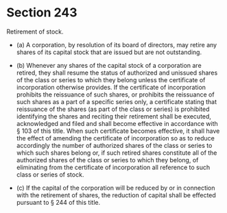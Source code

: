 # Section 243

Retirement of stock.

- (a) A corporation, by resolution of its board of directors, may retire any shares of its capital stock that are issued but are not outstanding.

- (b) Whenever any shares of the capital stock of a corporation are retired, they shall resume the status of authorized and unissued shares of the class or series to which they belong unless the certificate of incorporation otherwise provides. If the certificate of incorporation prohibits the reissuance of such shares, or prohibits the reissuance of such shares as a part of a specific series only, a certificate stating that reissuance of the shares (as part of the class or series) is prohibited identifying the shares and reciting their retirement shall be executed, acknowledged and filed and shall become effective in accordance with § 103 of this title. When such certificate becomes effective, it shall have the effect of amending the certificate of incorporation so as to reduce accordingly the number of authorized shares of the class or series to which such shares belong or, if such retired shares constitute all of the authorized shares of the class or series to which they belong, of eliminating from the certificate of incorporation all reference to such class or series of stock.

- (c) If the capital of the corporation will be reduced by or in connection with the retirement of shares, the reduction of capital shall be effected pursuant to § 244 of this title.